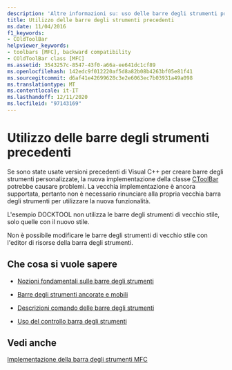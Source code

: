 ```yaml
---
description: 'Altre informazioni su: uso delle barre degli strumenti precedenti'
title: Utilizzo delle barre degli strumenti precedenti
ms.date: 11/04/2016
f1_keywords:
- COldToolBar
helpviewer_keywords:
- toolbars [MFC], backward compatibility
- COldToolBar class [MFC]
ms.assetid: 3543257c-8547-43f0-a66a-ee641dc1cf89
ms.openlocfilehash: 142edc9f012220af5d8a82b08b4263bf05e81f41
ms.sourcegitcommit: d6af41e42699628c3e2e6063ec7b03931a49a098
ms.translationtype: MT
ms.contentlocale: it-IT
ms.lasthandoff: 12/11/2020
ms.locfileid: "97143169"
---
```

# <a name="using-your-old-toolbars"></a>Utilizzo delle barre degli strumenti precedenti

Se sono state usate versioni precedenti di Visual C++ per creare barre degli strumenti personalizzate, la nuova implementazione della classe [CToolBar](../mfc/reference/ctoolbar-class.md) potrebbe causare problemi. La vecchia implementazione è ancora supportata, pertanto non è necessario rinunciare alla propria vecchia barra degli strumenti per utilizzare la nuova funzionalità.

L'esempio DOCKTOOL non utilizza le barre degli strumenti di vecchio stile, solo quelle con il nuovo stile.

Non è possibile modificare le barre degli strumenti di vecchio stile con l'editor di risorse della barra degli strumenti.

## <a name="what-do-you-want-to-know-more-about"></a>Che cosa si vuole sapere

- [Nozioni fondamentali sulle barre degli strumenti](../mfc/toolbar-fundamentals.md)

- [Barre degli strumenti ancorate e mobili](../mfc/docking-and-floating-toolbars.md)

- [Descrizioni comando delle barre degli strumenti](../mfc/toolbar-tool-tips.md)

- [Uso del controllo barra degli strumenti](../mfc/working-with-the-toolbar-control.md)

## <a name="see-also"></a>Vedi anche

[Implementazione della barra degli strumenti MFC](../mfc/mfc-toolbar-implementation.md)
